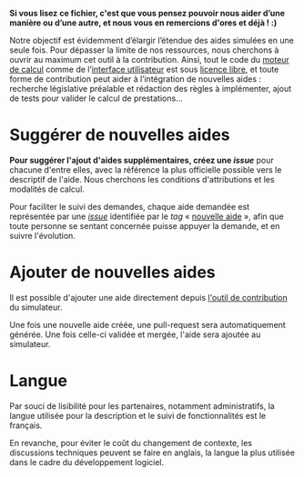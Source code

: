 **Si vous lisez ce fichier, c'est que vous pensez pouvoir nous aider d’une manière ou d’une autre, et nous vous en remercions d'ores et déjà ! :)**

Notre objectif est évidemment d’élargir l’étendue des aides simulées en une seule fois. Pour dépasser la limite de nos ressources, nous cherchons à ouvrir au maximum cet outil à la contribution. Ainsi, tout le code du [moteur de calcul](https://github.com/openfisca/openfisca-france) comme de l’[interface utilisateur](https://github.com/betagouv/aides-jeunes) est sous [licence libre](http://fr.wikipedia.org/wiki/Logiciel_libre), et toute forme de contribution peut aider à l’intégration de nouvelles aides : recherche législative préalable et rédaction des règles à implémenter, ajout de tests pour valider le calcul de prestations…

# Suggérer de nouvelles aides

**Pour suggérer l'ajout d'aides supplémentaires, créez une _issue_** pour chacune d'entre elles, avec la référence la plus officielle possible vers le descriptif de l'aide. Nous cherchons les conditions d'attributions et les modalités de calcul.

Pour faciliter le suivi des demandes, chaque aide demandée est représentée par une [_issue_](https://github.com/betagouv/aides-jeunes/labels/nouvelle%20aide) identifiée par le _tag_ « [nouvelle aide](https://github.com/betagouv/aides-jeunes/labels/nouvelle%20aide) », afin que toute personne se sentant concernée puisse appuyer la demande, et en suivre l'évolution.

# Ajouter de nouvelles aides

Il est possible d'ajouter une aide directement depuis [l'outil de contribution](https://contribuer-aides-jeunes.netlify.app/admin/#/collections/benefits_javascript) du simulateur.

Une fois une nouvelle aide créée, une pull-request sera automatiquement générée. Une fois celle-ci validée et mergée, l'aide sera ajoutée au simulateur.

# Langue

Par souci de lisibilité pour les partenaires, notamment administratifs, la langue utilisée pour la description et le suivi de fonctionnalités est le français.

En revanche, pour éviter le coût du changement de contexte, les discussions techniques peuvent se faire en anglais, la langue la plus utilisée dans le cadre du développement logiciel.
